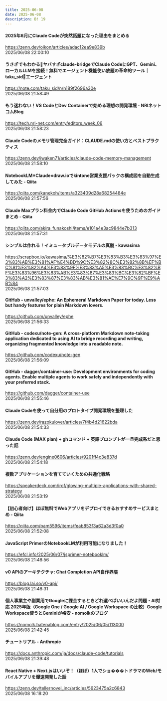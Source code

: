 ```yaml
---
title: 2025-06-08
date: 2025-06-08
description: B! 19
---
```


#### 2025年6月にClaude Codeが突然話題になった理由をまとめる
https://zenn.dev/oikon/articles/adac12ea9e839b<br>
2025/06/08 22:00:10<br>


#### うさぎでもわかる🐰ヤバすぎclaude-bridgeでClaude CodeにGPT、Gemini、ローカルLLMを接続！無料でエージェント機能使い放題の革命的ツール｜taku_sid🐰エージェント
https://note.com/taku_sid/n/n189f2696a30e<br>
2025/06/08 21:58:49<br>


#### もう迷わない！VS CodeとDev Containerで始める理想の開発環境 - NRIネットコムBlog
https://tech.nri-net.com/entry/editors_week_06<br>
2025/06/08 21:58:23<br>


#### Claude Codeのメモリ管理完全ガイド：CLAUDE.mdの使い方とベストプラクティス
https://zenn.dev/iwaken71/articles/claude-code-memory-management<br>
2025/06/08 21:58:10<br>


#### NotebookLM×Claude×draw.ioでkintone営業支援パックの構成図を自動生成してみた - Qiita
https://qiita.com/kanekoh/items/a323409d28a68254484e<br>
2025/06/08 21:57:56<br>


#### Claude Maxプラン料金内でClaude Code GitHub Actionsを使うためのガイドまとめ - Qiita
https://qiita.com/akira_funakoshi/items/e101a4e3ac9844e7b313<br>
2025/06/08 21:57:31<br>


#### シンプルは作れる！イミュータブルデータモデルの真髄 - kawasima
https://scrapbox.io/kawasima/%E3%82%B7%E3%83%B3%E3%83%97%E3%83%AB%E3%81%AF%E4%BD%9C%E3%82%8C%E3%82%8B%EF%BC%81%E3%82%A4%E3%83%9F%E3%83%A5%E3%83%BC%E3%82%BF%E3%83%96%E3%83%AB%E3%83%87%E3%83%BC%E3%82%BF%E3%83%A2%E3%83%87%E3%83%AB%E3%81%AE%E7%9C%9F%E9%AB%84<br>
2025/06/08 21:57:03<br>


#### GitHub - unvalley/ephe: An Ephemeral Markdown Paper for today. Less but handy features for plain Markdown lovers.
https://github.com/unvalley/ephe<br>
2025/06/08 21:56:33<br>


#### GitHub - codexu/note-gen: A cross-platform Markdown note-taking application dedicated to using AI to bridge recording and writing, organizing fragmented knowledge into a readable note.
https://github.com/codexu/note-gen<br>
2025/06/08 21:56:09<br>


#### GitHub - dagger/container-use: Development environments for coding agents. Enable multiple agents to work safely and independently with your preferred stack.
https://github.com/dagger/container-use<br>
2025/06/08 21:55:46<br>


#### Claude Codeを使って自分用のプロトタイプ開発環境を整理した
https://zenn.dev/razokulover/articles/7f4b4d21622bda<br>
2025/06/08 21:54:33<br>


#### Claude Code (MAX plan) + ghコマンド + 英語プロンプトが一旦完成系だと思った話
https://zenn.dev/engine0606/articles/9201ff4c3e837d<br>
2025/06/08 21:54:18<br>


#### 複数アプリケーションを育てていくための共通化戦略
https://speakerdeck.com/irof/glowing-multiple-applications-with-shared-strategy<br>
2025/06/08 21:53:19<br>


#### 【初心者向け】ほぼ無料でWebアプリをデプロイできるおすすめサービスまとめ - Qiita
https://qiita.com/pam5596/items/feab853f3a62a3d3f0a0<br>
2025/06/08 21:52:08<br>


#### JavaScript PrimerのNotebookLMが利用可能になりました！
https://efcl.info/2025/06/07/jsprimer-notebooklm/<br>
2025/06/08 21:48:56<br>


#### v0 APIのアーキテクチャ: Chat Completion API自作界隈
https://blog.lai.so/v0-api/<br>
2025/06/08 21:48:31<br>


#### 個人事業主や副業用でGoogleに課金するときどれ選べばいいんだよ問題・AI対応 2025年版（Google One / Google AI / Google Workspace の比較）Google Workspace使うとGeminiが格安 - nomolkのブログ
https://nomolk.hatenablog.com/entry/2025/06/05/113000<br>
2025/06/08 21:42:45<br>


#### チュートリアル - Anthropic
https://docs.anthropic.com/ja/docs/claude-code/tutorials<br>
2025/06/08 21:39:48<br>


#### React Native + Next.jsはいいぞ！（ほぼ）1人でショ���トドラマのWeb/モバイルアプリを爆速開発した話
https://zenn.dev/tellernovel_inc/articles/5623475a2c6843<br>
2025/06/08 16:18:20<br>



